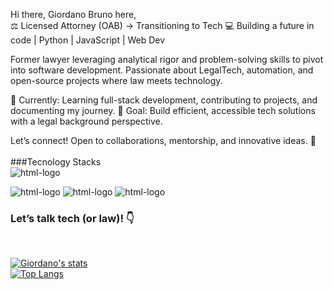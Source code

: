 
Hi there, Giordano Bruno here,
<br>
⚖️ Licensed Attorney (OAB) → Transitioning to Tech
💻 Building a future in code | Python | JavaScript | Web Dev

Former lawyer leveraging analytical rigor and problem-solving skills to pivot into software development. Passionate about LegalTech, automation, and open-source projects where law meets technology.

🔹 Currently: Learning full-stack development, contributing to projects, and documenting my journey.
🔹 Goal: Build efficient, accessible tech solutions with a legal background perspective.

Let’s connect! Open to collaborations, mentorship, and innovative ideas. :metal:
<br>
<br>
###Tecnology Stacks
<br>
<img src="https://img.shields.io/badge/HTML5-E34F26?style=for-the-badge&logo=html5&logoColor=white" alt="html-logo" />

<img src="https://img.shields.io/badge/CSS3-1572B6?style=for-the-badge&logo=css3&logoColor=white" alt="html-logo" />

<img src="https://img.shields.io/badge/JavaScript-323330?style=for-the-badge&logo=javascript&logoColor=F7DF1E" alt="html-logo" />

<img src="https://img.shields.io/badge/Python-3776AB?style=for-the-badge&logo=python&logoColor=white" alt="html-logo" />

### Let’s talk tech (or law)! 👇
<br>





[![Giordano's stats](https://github-readme-stats.vercel.app/api?username=Giordanoadv)](https://github.com/anuraghazra/github-readme-stats)
<br>
[![Top Langs](https://github-readme-stats.vercel.app/api/top-langs/?username=Giordanoadv)](https://github.com/anuraghazra/github-readme-stats)










